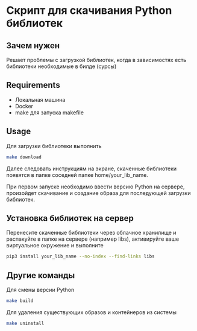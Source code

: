 # Скрипт для скачивания Python библиотек 
## Зачем нужен
Решает проблемы с загрузкой библиотек, когда в зависимостях есть библиотеки необходимые в билде (сурсы)
## Requirements
- Локальная машина
- Docker
- make для запуска makefile
## Usage
Для загрузки библиотеки выполнить
```bash
make download
```
Далее следовать инструкциям на экране, скаченные библиотеки появятся в папке соседней папке home/your_lib_name.

При первом запуске необходимо ввести версию Python на сервере, произойдет скачивание и создание образа для последующей загрузки библиотек.

## Установка библиотек на сервер
Перенесите скаченные библиотеки через облачное хранилище и распакуйте в папке на сервере (например libs), активируйте ваше виртуальное окружение и выполните
```bash
pip3 install your_lib_name --no-index --find-links libs
```
## Другие команды
Для смены версии Python
```bash
make build
```
Для удаления существующих образов и контейнеров из системы
```bash
make uninstall
```
